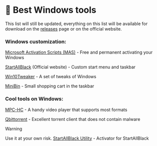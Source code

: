 # 🩵 Best Windows tools
This list will still be updated, everything on this list will be available for download on the [releases](https://github.com/DEADS1KE/Windows-tools/releases) page or on the official website.

### Windows customization:
[Microsoft Activation Scripts (MAS)](https://github.com/DEADS1KE/Windows-tools/releases/tag/MAS) - Free and permanent activating your Windows

[StartAllBlack](https://www.startallback.com/download.php) (Official website) - Custom start menu and taskbar

[Win10Tweaker](https://github.com/DEADS1KE/Windows-tools/releases/tag/Win10Tweaker) - A set of tweaks of Windows

[MiniBin](https://github.com/DEADS1KE/Windows-tools/releases/tag/MiniBin) - Small shopping cart in the taskbar

### Cool tools on Windows:
[MPC-HC](https://github.com/DEADS1KE/Windows-tools/releases/tag/MPC-HC) - A handy video player that supports most formats

[Qbittorrent](https://github.com/DEADS1KE/Windows-tools/releases/tag/qbittorrent) - Excellent torrent client that does not contain malware

> [!WARNING]
> Use it at your own risk. [StartAllBlack Utility](https://github.com/Aetherinox/startallback-utility) - Activator for StartAllBlack
